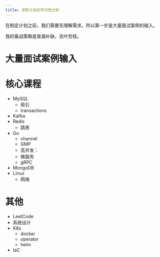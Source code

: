 ```yaml
---
title: 求职计划的可行性分析
---
```


在制定计划之前，我们需要先理解需求。所以第一步是大量面试案例的输入。

我的备战策略是查漏补缺，去叶剪枝。

# 大量面试案例输入


# 核心课程

- MySQL
    - 索引
    - transactions
- Kafka
- Redis
    - 跳表
- Go
    - channel
    - GMP
    - 高并发：
    - 微服务
    - gRPC
- MongoDB
- Linux
    - 网络

# 其他

- LeetCode
- 系统设计
- K8s
    - docker
    - operator
    - helm
- IaC